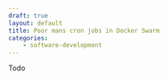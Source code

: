 ```yaml
---
draft: true
layout: default
title: Poor mans cron jobs in Docker Swarm
categories: 
    - software-development
---
```

Todo
